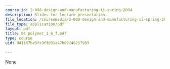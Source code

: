 ```yaml
---
course_id: 2-008-design-and-manufacturing-ii-spring-2004
description: Slides for lecture presentation.
file_location: /coursemedia/2-008-design-and-manufacturing-ii-spring-2004/941187be3fc9ffd31a47b09248257983_04_polymer_1_6_f.pdf
file_type: application/pdf
layout: pdf
title: 04_polymer_1_6_f.pdf
type: course
uid: 941187be3fc9ffd31a47b09248257983

---
```

None